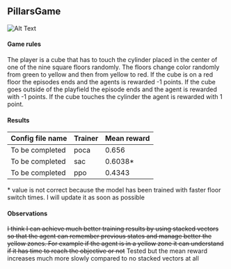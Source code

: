 ## PillarsGame
![Alt Text](https://media.giphy.com/media/PlvCwjLVA9LCSfcQOU/giphy.gif?cid=790b7611999c32a417a73b425a2083f81cfb6a587a13b281&rid=giphy.gif&ct=g)
#### Game rules
The player is a cube that has to touch the cylinder placed in the center of one of the nine square floors randomly. The floors change color randomly from green to yellow and then from yellow to red. If the cube is on a red floor the episodes ends and the agents is rewarded -1 points. If the cube goes outside of the playfield the episode ends and the agent is rewarded with -1 points. If the cube touches the cylinder the agent is rewarded with 1 point.
#### Results
Config file name | Trainer | Mean reward
---------------- | ------- | ------------------------
To be completed | poca | 0.656
To be completed | sac  | 0.6038*
To be completed | ppo  | 0.4343

\* value is not correct because the model has been trained with faster floor switch times. I will update it as soon as possible

#### Observations
~~I think I can achieve much better training results by using stacked vectors so that the agent can remember previous states and manage better the yellow zones. For example if the agent is in a yellow zone it can understand if it has time to reach the objective or not~~ Tested but the mean reward increases much more slowly compared to no stacked vectors at all 
